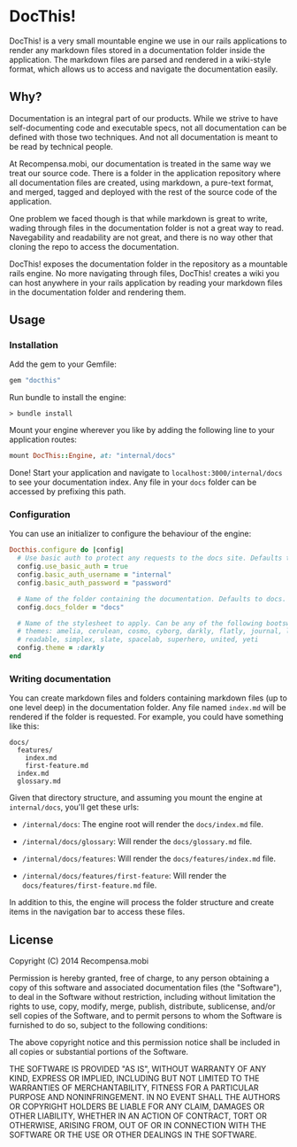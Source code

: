 # DocThis!

DocThis! is a very small mountable engine we use in our rails applications to
render any markdown files stored in a documentation folder inside the
application. The markdown files are parsed and rendered in a wiki-style format,
which allows us to access and navigate the documentation easily.

## Why?

Documentation is an integral part of our products. While we strive to have
self-documenting code and executable specs, not all documentation can be
defined with those two techniques. And not all documentation is meant to be
read by technical people.

At Recompensa.mobi, our documentation is treated in the same way we treat our
source code. There is a folder in the application repository where all
documentation files are created, using markdown, a pure-text format, and
merged, tagged and deployed with the rest of the source code of the
application.

One problem we faced though is that while markdown is great to write, wading
through files in the documentation folder is not a great way to read.
Navegability and readability are not great, and there is no way other that
cloning the repo to access the documentation.

DocThis! exposes the documentation folder in the repository as a mountable
rails engine. No more navigating through files, DocThis! creates a wiki you can
host anywhere in your rails application by reading your markdown files in the
documentation folder and rendering them.

## Usage

### Installation

Add the gem to your Gemfile:

~~~ruby
gem "docthis"
~~~

Run bundle to install the engine:

~~~
> bundle install
~~~

Mount your engine wherever you like by adding the following line to your
application routes:

~~~ruby
mount DocThis::Engine, at: "internal/docs"
~~~

Done! Start your application and navigate to `localhost:3000/internal/docs` to
see your documentation index. Any file in your `docs` folder can be accessed by
prefixing this path.

### Configuration

You can use an initializer to configure the behaviour of the engine:

~~~ruby
Docthis.configure do |config|
  # Use basic auth to protect any requests to the docs site. Defaults to false.
  config.use_basic_auth = true
  config.basic_auth_username = "internal"
  config.basic_auth_password = "password"

  # Name of the folder containing the documentation. Defaults to docs.
  config.docs_folder = "docs"

  # Name of the stylesheet to apply. Can be any of the following bootswatch
  # themes: amelia, cerulean, cosmo, cyborg, darkly, flatly, journal, lumen,
  # readable, simplex, slate, spacelab, superhero, united, yeti
  config.theme = :darkly
end
~~~

### Writing documentation

You can create markdown files and folders containing markdown files (up to one
level deep) in the documentation folder. Any file named `index.md` will be
rendered if the folder is requested. For example, you could have something like
this:

~~~
docs/
  features/
    index.md
    first-feature.md
  index.md
  glossary.md
~~~

Given that directory structure, and assuming you mount the engine at
`internal/docs`, you'll get these urls:

* `/internal/docs`: The engine root will render the `docs/index.md` file.

* `/internal/docs/glossary`: Will render the `docs/glossary.md` file.

* `/internal/docs/features`: Will render the `docs/features/index.md` file.

* `/internal/docs/features/first-feature`: Will render the
  `docs/features/first-feature.md` file.

In addition to this, the engine will process the folder structure and create
items in the navigation bar to access these files.

## License

Copyright (C) 2014 Recompensa.mobi


Permission is hereby granted, free of charge, to any person obtaining a copy of
this software and associated documentation files (the "Software"), to deal in
the Software without restriction, including without limitation the rights to
use, copy, modify, merge, publish, distribute, sublicense, and/or sell copies
of the Software, and to permit persons to whom the Software is furnished to do
so, subject to the following conditions:

The above copyright notice and this permission notice shall be included in all
copies or substantial portions of the Software.

THE SOFTWARE IS PROVIDED "AS IS", WITHOUT WARRANTY OF ANY KIND, EXPRESS OR
IMPLIED, INCLUDING BUT NOT LIMITED TO THE WARRANTIES OF MERCHANTABILITY,
FITNESS FOR A PARTICULAR PURPOSE AND NONINFRINGEMENT. IN NO EVENT SHALL THE
AUTHORS OR COPYRIGHT HOLDERS BE LIABLE FOR ANY CLAIM, DAMAGES OR OTHER
LIABILITY, WHETHER IN AN ACTION OF CONTRACT, TORT OR OTHERWISE, ARISING FROM,
OUT OF OR IN CONNECTION WITH THE SOFTWARE OR THE USE OR OTHER DEALINGS IN THE
SOFTWARE.

